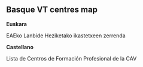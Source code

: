 ## Basque VT centres map

__Euskara__

EAEko Lanbide Heziketako ikastetxeen zerrenda

__Castellano__

Lista de Centros de Formación Profesional de la CAV
